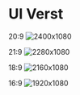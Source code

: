 # UI Verst
20:9
![2400x1080](https://user-images.githubusercontent.com/72488586/180191107-b65a605a-c186-4f0a-aee0-c114a7a038fc.png)

21:9
![2280х1080](https://user-images.githubusercontent.com/72488586/180302235-08e5ddd4-7bb1-419f-bc39-923ceed06a33.png)

18:9
![2160х1080](https://user-images.githubusercontent.com/72488586/180301311-a123be12-db33-4761-9e3e-45ccfac40047.png)

16:9
![1920х1080](https://user-images.githubusercontent.com/72488586/180301678-96588385-2db2-4e32-9d68-e4dfddbc302f.png)
